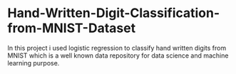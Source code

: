 # Hand-Written-Digit-Classification-from-MNIST-Dataset
In this project i used logistic regression to classify hand written digits from MNIST which is a well known data repository for data science and machine learning purpose.
